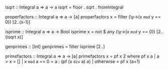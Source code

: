 isqrt :: Integral a => a -> a
isqrt = floor . sqrt . fromIntegral

properfactors :: Integral a => a -> [a]
properfactors x = filter (\y->(x `mod` y == 0)) [2..(x-1)]

isprime :: Integral a => a -> Bool
isprime x = not $ any (\y->(x `mod` y == 0)) [2..(isqrt x)]

genprimes :: [Int]
genprimes = filter isprime [2..]

primefactors :: Integral a => a -> [a]
primefactors x = pf x 2
  where pf x a
          | a > x           = []
          | x `mod` a == 0  = a : (pf (x `div` a) a)
          | otherwise       = pf x (a+1)
